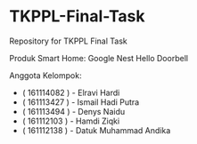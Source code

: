 # TKPPL-Final-Task
Repository for TKPPL Final Task

Produk Smart Home: Google Nest Hello Doorbell

Anggota Kelompok:
- ( 161114082 ) - Elravi Hardi
- ( 161113427 ) - Ismail Hadi Putra
- ( 161113494 ) - Denys Naidu
- ( 161112103 ) - Hamdi Ziqki
- ( 161112138 ) - Datuk Muhammad Andika 

